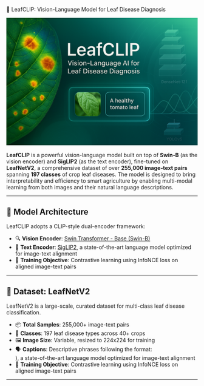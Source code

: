 🌿 LeafCLIP: Vision-Language Model for Leaf Disease Diagnosis

![LeafCLIP Banner](banner.png)

**LeafCLIP** is a powerful vision-language model built on top of **Swin-B** (as the vision encoder) and **SigLIP2** (as the text encoder), fine-tuned on **LeafNetV2**, a comprehensive dataset of over **255,000 image-text pairs** spanning **197 classes** of crop leaf diseases. The model is designed to bring interpretability and efficiency to smart agriculture by enabling multi-modal learning from both images and their natural language descriptions.

---

## 🧠 Model Architecture

LeafCLIP adopts a CLIP-style dual-encoder framework:

- 🔍 **Vision Encoder**: [Swin Transformer - Base (Swin-B)](https://arxiv.org/abs/2103.14030)  
- 📝 **Text Encoder**: [SigLIP2](https://arxiv.org/abs/2310.11575), a state-of-the-art language model optimized for image-text alignment  
- 🔗 **Training Objective**: Contrastive learning using InfoNCE loss on aligned image-text pairs

---

## 🌱 Dataset: LeafNetV2

LeafNetV2 is a large-scale, curated dataset for multi-class leaf disease classification.  

- 📦 **Total Samples**: 255,000+ image-text pairs  
- 🌾 **Classes**: 197 leaf disease types across 40+ crops  
- 🖼️ **Image Size**: Variable, resized to 224x224 for training  
- 🗣️ **Captions**: Descriptive phrases following the format:  
), a state-of-the-art language model optimized for image-text alignment  
- 🔗 **Training Objective**: Contrastive learning using InfoNCE loss on aligned image-text pairs

---
